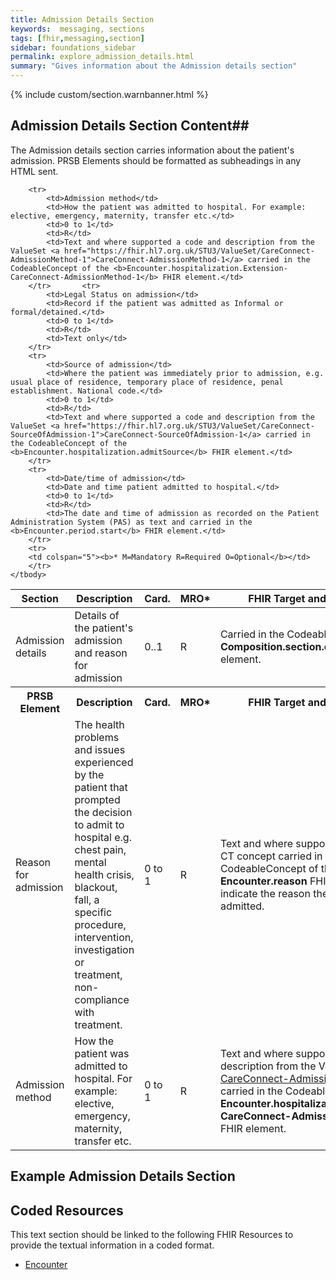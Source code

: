```yaml
---
title: Admission Details Section
keywords:  messaging, sections
tags: [fhir,messaging,section]
sidebar: foundations_sidebar
permalink: explore_admission_details.html
summary: "Gives information about the Admission details section"
---
```


{% include custom/section.warnbanner.html %}

## Admission Details Section Content##
The Admission details section carries information about the patient's admission. PRSB Elements should be formatted as subheadings in any HTML sent.

<table style="width:100%;max-width: 100%;">
	<thead>
		<tr>
			<th width="15%">Section</th>
			<th width="35%">Description</th>
			<th width="5%">Card.</th>
			<th width="5%">MRO*</th>
			<th width="40%">FHIR Target and Guidance</th>
		</tr>
	</thead>
	<tbody>
		<tr>
			<td>Admission details</td>
			<td>Details of the patient's admission and reason for admission</td>
			<td>0..1</td>
			<td>R</td>
			<td>Carried in the CodeableConcept of <b>Composition.section.code</b> FHIR element.</td>
		</tr>
		<tr>
			<th>PRSB Element</th>
			<th>Description</th>
			<th>Card.</th>
			<th>MRO*</th>
			<th>FHIR Target and Guidance</th>		
		</tr>
		<tr>
			<td>Reason for admission</td>
			<td>The health problems and issues experienced by the patient that prompted the decision to admit to hospital e.g. chest pain, mental health crisis, blackout, fall, a specific procedure, intervention, investigation or treatment, non-compliance with treatment.</td>
			<td>0 to 1</td>
			<td>R</td>
			<td>Text and where supported a SNOMED CT concept carried in the CodeableConcept of the <b>Encounter.reason</b> FHIR element to indicate the reason the patient was admitted.</td>
		</tr>
		<tr>
			<td>Admission method</td>
			<td>How the patient was admitted to hospital. For example: elective, emergency, maternity, transfer etc.</td>
			<td>0 to 1</td>
			<td>R</td>
			<td>Text and where supported a code and description from the ValueSet <a href="https://fhir.hl7.org.uk/STU3/ValueSet/CareConnect-AdmissionMethod-1">CareConnect-AdmissionMethod-1</a> carried in the CodeableConcept of the <b>Encounter.hospitalization.Extension-CareConnect-AdmissionMethod-1</b> FHIR element.</td>
		</tr>

		<tr>
			<td>Admission method</td>
			<td>How the patient was admitted to hospital. For example: elective, emergency, maternity, transfer etc.</td>
			<td>0 to 1</td>
			<td>R</td>
			<td>Text and where supported a code and description from the ValueSet <a href="https://fhir.hl7.org.uk/STU3/ValueSet/CareConnect-AdmissionMethod-1">CareConnect-AdmissionMethod-1</a> carried in the CodeableConcept of the <b>Encounter.hospitalization.Extension-CareConnect-AdmissionMethod-1</b> FHIR element.</td>
		</tr>		<tr>
			<td>Legal Status on admission</td>
			<td>Record if the patient was admitted as Informal or formal/detained.</td>
			<td>0 to 1</td>
			<td>R</td>
			<td>Text only</td>
		</tr>
		<tr>
			<td>Source of admission</td>
			<td>Where the patient was immediately prior to admission, e.g. usual place of residence, temporary place of residence, penal establishment. National code.</td>
			<td>0 to 1</td>
			<td>R</td>
			<td>Text and where supported a code and description from the ValueSet <a href="https://fhir.hl7.org.uk/STU3/ValueSet/CareConnect-SourceOfAdmission-1">CareConnect-SourceOfAdmission-1</a> carried in the CodeableConcept of the <b>Encounter.hospitalization.admitSource</b> FHIR element.</td>
		</tr>
		<tr>
			<td>Date/time of admission</td>
			<td>Date and time patient admitted to hospital.</td>
			<td>0 to 1</td>
			<td>R</td>
			<td>The date and time of admission as recorded on the Patient Administration System (PAS) as text and carried in the <b>Encounter.period.start</b> FHIR element.</td>
		</tr>
		<tr>
		<td colspan="5"><b>* M=Mandatory R=Required O=Optional</b></td>
		</tr>
	</tbody>
</table>


##  Example Admission Details Section ##

<script src="https://gist.github.com/IOPS-DEV/063615bfb87522015e0c37ef7f06d4fd.js"></script>

## Coded Resources ##

This text section should be linked to the following FHIR Resources to provide the textual information in a coded format.

- [Encounter](workflow_encounter.html)







